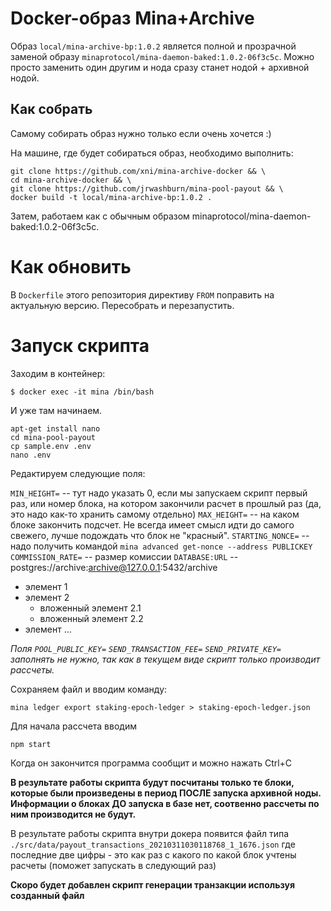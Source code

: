 Docker-образ Mina+Archive
=========================

Образ `local/mina-archive-bp:1.0.2` является полной и прозрачной
заменой образу `minaprotocol/mina-daemon-baked:1.0.2-06f3c5c`. Можно просто 
заменить один другим и нода сразу станет нодой + архивной нодой.

Как собрать
-----------
Самому собирать образ нужно только если очень хочется :)

На машине, где будет собираться образ, необходимо выполнить:

```
git clone https://github.com/xni/mina-archive-docker && \
cd mina-archive-docker && \
git clone https://github.com/jrwashburn/mina-pool-payout && \
docker build -t local/mina-archive-bp:1.0.2 .
```

Затем, работаем как с обычным образом minaprotocol/mina-daemon-baked:1.0.2-06f3c5c.

Как обновить
============
В `Dockerfile` этого репозитория директиву `FROM` поправить на актуальную версию. Пересобрать и перезапустить.

Запуск скрипта
===============

Заходим в контейнер:

```
$ docker exec -it mina /bin/bash
```

И уже там начинаем.

```
apt-get install nano
cd mina-pool-payout
cp sample.env .env
nano .env
```

Редактируем следующие поля:

`MIN_HEIGHT=` -- тут надо указать 0, если мы запускаем скрипт первый раз, или номер блока, на котором закончили расчет в прошлый раз (да, это надо как-то хранить самому отдельно)
`MAX_HEIGHT=` -- на каком блоке закончить подсчет. Не всегда имеет смысл идти до самого свежего, лучше подождать что блок не "красный".
`STARTING_NONCE=` -- надо получить командой `mina advanced get-nonce --address PUBLICKEY`
`COMMISSION_RATE=` -- размер комиссии
`DATABASE:URL` -- postgres://archive:archive@127.0.0.1:5432/archive

* элемент 1
* элемент 2
    * вложенный элемент 2.1
    * вложенный элемент 2.2
* элемент ...


_Поля `POOL_PUBLIC_KEY=` `SEND_TRANSACTION_FEE=` `SEND_PRIVATE_KEY=` заполнять не нужно, так как в текущем виде скрипт только производит рассчеты._

Сохраняем файл и вводим команду:  

```
mina ledger export staking-epoch-ledger > staking-epoch-ledger.json
```

Для начала рассчета вводим 

```
npm start
```

Когда он закончится программа сообщит и можно нажать Ctrl+C

**В результате работы скрипта будут посчитаны только те блоки, которые были произведены в период ПОСЛЕ запуска архивной ноды. Информации о блоках ДО запуска в базе нет, соотвенно рассчеты по ним производится не будут.**

В результате работы скрипта внутри докера появится файл типа `./src/data/payout_transactions_20210311030118768_1_1676.json` где последние две цифры - это как раз с какого по какой блок учтены расчеты (поможет запускать в следующий раз)

**Скоро будет добавлен скрипт генерации транзакции используя созданный файл**



